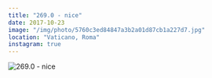 ```yaml
---
title: "269.0 - nice"
date: 2017-10-23
image: "/img/photo/5760c3ed84847a3b2a01d87cb1a227d7.jpg"
location: "Vaticano, Roma"
instagram: true
---
```


![269.0 - nice](/img/photo/5760c3ed84847a3b2a01d87cb1a227d7.jpg)
